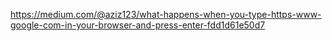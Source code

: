 https://medium.com/@aziz123/what-happens-when-you-type-https-www-google-com-in-your-browser-and-press-enter-fdd1d61e50d7
